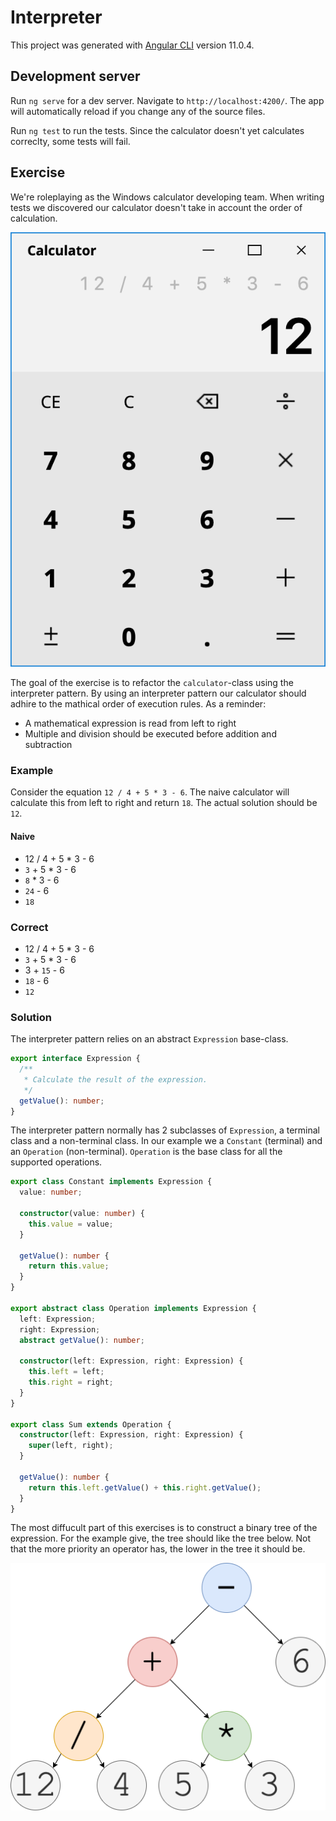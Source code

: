 # Interpreter

This project was generated with [Angular CLI](https://github.com/angular/angular-cli) version 11.0.4.

## Development server

Run `ng serve` for a dev server. Navigate to `http://localhost:4200/`. The app will automatically reload if you change any of the source files.

Run `ng test` to run the tests. Since the calculator doesn't yet calculates correclty, some tests will fail.

## Exercise
We're roleplaying as the Windows calculator developing team. When writing tests we discovered our calculator doesn't take in account the order of calculation.

![calculator](https://raw.githubusercontent.com/Thijs5/book-club-design-patterns/master/behavioral/interpreter/src/assets/calculator.png)

The goal of the exercise is to refactor the `calculator`-class using the interpreter pattern. By using an interpreter pattern our calculator should adhire to the mathical order of execution rules. As a reminder:

- A mathematical expression is read from left to right
- Multiple and division should be executed before addition and subtraction

### Example
Consider the equation `12 / 4 + 5 * 3 - 6`. The naive calculator will calculate this from left to right and return `18`. The actual solution should be `12`.

#### Naive
- 12 / 4 + 5 * 3 - 6
- `3` + 5 * 3 - 6
- `8` * 3 - 6
- `24` - 6
- `18`

### Correct
- 12 / 4 + 5 * 3 - 6
- `3` + 5 * 3 - 6
- 3 + `15` - 6
- `18` - 6
- `12`

### Solution
The interpreter pattern relies on an abstract `Expression` base-class.
```typescript
export interface Expression {
  /**
   * Calculate the result of the expression.
   */
  getValue(): number;
}
```
The interpreter pattern normally has 2 subclasses of `Expression`, a terminal class and a non-terminal class. In our example we a `Constant` (terminal) and an `Operation` (non-terminal). `Operation` is the base class for all the supported operations.

```typescript
export class Constant implements Expression {
  value: number;

  constructor(value: number) {
    this.value = value;
  }

  getValue(): number {
    return this.value;
  }
}

export abstract class Operation implements Expression {
  left: Expression;
  right: Expression;
  abstract getValue(): number;

  constructor(left: Expression, right: Expression) {
    this.left = left;
    this.right = right;
  }
}

export class Sum extends Operation {
  constructor(left: Expression, right: Expression) {
    super(left, right);
  }

  getValue(): number {
    return this.left.getValue() + this.right.getValue();
  }
}
```

The most diffucult part of this exercises is to construct a binary tree of the expression. For the example give, the tree should like the tree below. Not that the more priority an operator has, the lower in the tree it should be. 

![tree](https://raw.githubusercontent.com/Thijs5/book-club-design-patterns/master/behavioral/interpreter/src/assets/binary-tree.png)

